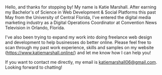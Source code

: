Hello, and thanks for stopping by! My name is Katie Marshall. After earning my Bachelor's of Science in Web Development & Social Platforms this past May from the University of
Central Florida, I've entered the digital media marketing industry as a Digital Operations Coordinator at Convention News Television in Orlando, Florida.

I've also been trying to expand my work into doing freelance web design and development to help businesses do better online. Please feel free to scan through my past work
experience, skills and samples on my website (https://www.katiemarshall.online/) and let me know how I can help you!

If you want to contact me directly, my email is katiemarshall06@gmail.com. Looking forward to chatting!
